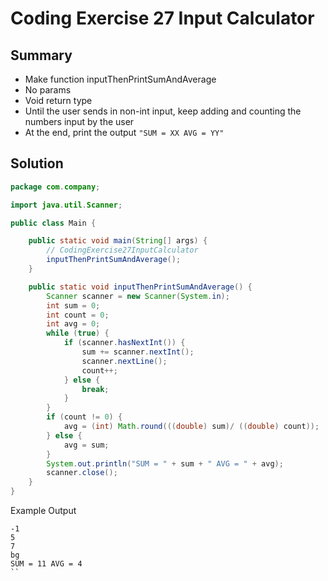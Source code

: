 # Coding Exercise 27 Input Calculator

## Summary
* Make function inputThenPrintSumAndAverage
* No params
* Void return type
* Until the user sends in non-int input, keep adding and counting the numbers input by the user
* At the end, print the output `"SUM = XX AVG = YY"`

## Solution

```java
package com.company;

import java.util.Scanner;

public class Main {

    public static void main(String[] args) {
	    // CodingExercise27InputCalculator
        inputThenPrintSumAndAverage();
    }

    public static void inputThenPrintSumAndAverage() {
        Scanner scanner = new Scanner(System.in);
        int sum = 0;
        int count = 0;
        int avg = 0;
        while (true) {
            if (scanner.hasNextInt()) {
                sum += scanner.nextInt();
                scanner.nextLine();
                count++;
            } else {
                break;
            }
        }
        if (count != 0) {
            avg = (int) Math.round(((double) sum)/ ((double) count));
        } else {
            avg = sum;
        }
        System.out.println("SUM = " + sum + " AVG = " + avg);
        scanner.close();
    }
}

```
Example Output
```
-1
5
7
bg
SUM = 11 AVG = 4
``
